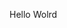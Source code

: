 Hello Wolrd

































































































































































































































































































































































































































































































































































































































































































































































































































































































































































































































































































































































































































































































































































































































































































































































































































































































































































































































































































































































































































































































































































































































































































































































































































































































































































































































































































































































































































































































































































































































































































































































































































































































































































































































































































































































































































































































































































































































































